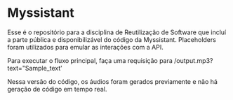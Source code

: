 # Myssistant

Esse é o repositório para a disciplina de Reutilização de Software que incluí a parte pública e disponibilizável do código da Myssistant. Placeholders foram utilizados para emular as interações com a API.

Para executar o fluxo principal, faça uma requisição para /output.mp3?text="Sample_text'

Nessa versão do código, os áudios foram gerados previamente e não há geração de código em tempo real.
